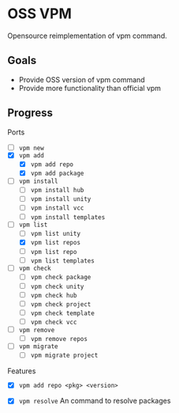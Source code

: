 OSS VPM
====

Opensource reimplementation of vpm command.

## Goals

- Provide OSS version of vpm command
- Provide more functionality than official vpm

## Progress

Ports

- [ ] `vpm new`
- [x] `vpm add`
  - [x] `vpm add repo`
  - [x] `vpm add package`
- [ ] `vpm install`
  - [ ] `vpm install hub`
  - [ ] `vpm install unity`
  - [ ] `vpm install vcc`
  - [ ] `vpm install templates`
- [ ] `vpm list`
  - [ ] `vpm list unity`
  - [x] `vpm list repos`
  - [ ] `vpm list repo`
  - [ ] `vpm list templates`
- [ ] `vpm check`
  - [ ] `vpm check package`
  - [ ] `vpm check unity`
  - [ ] `vpm check hub`
  - [ ] `vpm check project`
  - [ ] `vpm check template`
  - [ ] `vpm check vcc`
- [ ] `vpm remove`
  - [ ] `vpm remove repos`
- [ ] `vpm migrate`
  - [ ] `vpm migrate project`

Features

- [x] `vpm add repo <pkg> <version>`
- [x] `vpm resolve` An command to resolve packages


